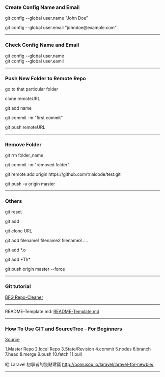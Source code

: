 <h3>Create Config Name and Email</h3>

<p>git config --global user.name "John Doe"</p>
<p>git config --global user.email "johndoe@example.com"</p>

<hr>

<h3>Check Config Name and Email</h3>

git config --global user.name  
git config --global user.eamil  

<hr>

<h3>Push New Folder to Remote Repo</h3>

<p>go to that particular folder</p>
<p>clone remoteURL</p>
<p>git add name</p> 
<p>git commit -m "first commit"</p>
<p>git push remoteURL</p>

<hr>

<h3>Remove Folder</h3>

<p>git rm folder_name</p>
<p>git commit -m "removed folder"</p>
<p>git remote add origin https://github.com/trialcode/test.git</p>
<p>git push -u origin master</p>

<hr>

<h3>Others</h3>

 <p>git reset <file></p> 
 <p>git add .</p> 
 <p>git clone URL</p> 
 <p>git add filename1 filename2 filename3 ....</p> 
 <p>git add *.o</p> 
 <p>git add *Th*</p>
 <p>git push origin master --force</p>
 
<hr>

<h3>Git tutorial</h3>

<a href="https://rtyley.github.io/bfg-repo-cleaner/#usage">BFG Repo-Cleaner</a>

<hr>

README-Template.md:
<a href="https://gist.github.com/PurpleBooth/109311bb0361f32d87a2">README-Template.md</a>

<hr>

<h3>How To Use GIT and SourceTree - For Beginners</h3>
<a href="https://www.youtube.com/watch?v=1lBdlh3AGSc">Source</a>

1.Master Repo 2.local Repo 3.State/Revision 4.commit 5.nodes 6.branch 7.head 8.merge 9.push 10.fetch 11.pull

給 Laravel 初學者的幾點建議
http://oomusou.io/laravel/laravel-for-newbie/

<hr>
